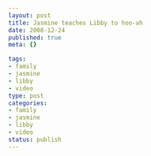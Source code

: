 ```yaml
--- 
layout: post
title: Jasmine teaches Libby to hoo-ah
date: 2008-12-24
published: true
meta: {}

tags: 
- family
- jasmine
- libby
- video
type: post
categories: 
- family
- jasmine
- libby
- video
status: publish
---
```





